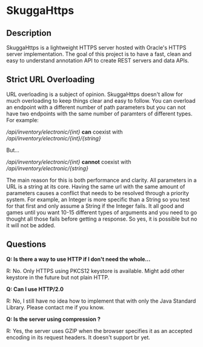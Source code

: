 # SkuggaHttps
## Description
SkuggaHttps is a lightweight HTTPS server hosted with Oracle's HTTPS server implementation. The goal of this project is to have a fast, clean and easy to understand annotation API to create REST servers and data APIs.

## Strict URL Overloading
URL overloading is a subject of opinion. SkuggaHttps doesn't allow for much overloading to keep things clear and easy to follow. You can overload an endpoint with a different number of path parameters but you can not have two endpoints with the same number of paramters of different types. For example:

*/api/inventory/electronic/{int}* **can** coexist with */api/inventory/electronic/{int}/{string}*

But...

*/api/inventory/electronic/{int}* **cannot** coexist with */api/inventory/electronic/{string}*

The main reason for this is both performance and clarity. All parameters in a URL is a string at its core. Having the same url with the same amount of parameters causes a conflict that needs to be resolved through a priority system. For example, an Integer is more specific than a String so you test for that first and only assume a String if the Integer fails. It all good and games until you want 10-15 different types of arguments and you need to go thought all those fails before getting a response. So yes, it is possible but no it will not be added.

## Questions
**Q: Is there a way to use HTTP if I don't need the whole...**

R: No. Only HTTPS using PKCS12 keystore is available. Might add other keystore in the future but not plain HTTP.

**Q: Can I use HTTP/2.0**

R: No, I still have no idea how to implement that with only the Java Standard Library. Please contact me if you know.

**Q: Is the server using compression ?**

R: Yes, the server uses GZIP when the browser specifies it as an accepted encoding in its request headers. It doesn't support br yet.
